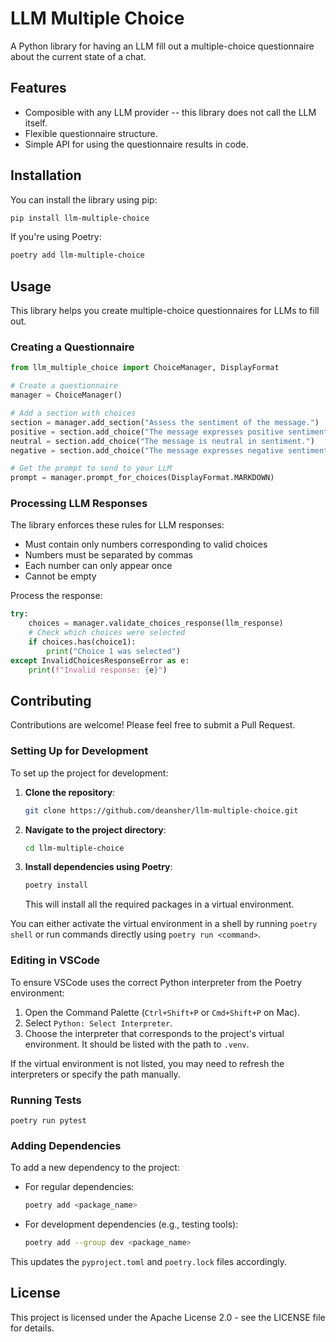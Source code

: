# LLM Multiple Choice

A Python library for having an LLM fill out a multiple-choice questionnaire about the current state of a chat.

## Features

- Composible with any LLM provider -- this library does not call the LLM itself.
- Flexible questionnaire structure.
- Simple API for using the questionnaire results in code.

## Installation

You can install the library using pip:

```bash
pip install llm-multiple-choice
```

If you're using Poetry:

```bash
poetry add llm-multiple-choice
```

## Usage

This library helps you create multiple-choice questionnaires for LLMs to fill out.

### Creating a Questionnaire

```python
from llm_multiple_choice import ChoiceManager, DisplayFormat

# Create a questionnaire
manager = ChoiceManager()

# Add a section with choices
section = manager.add_section("Assess the sentiment of the message.")
positive = section.add_choice("The message expresses positive sentiment.")
neutral = section.add_choice("The message is neutral in sentiment.")
negative = section.add_choice("The message expresses negative sentiment.")

# Get the prompt to send to your LLM
prompt = manager.prompt_for_choices(DisplayFormat.MARKDOWN)
```

### Processing LLM Responses

The library enforces these rules for LLM responses:
- Must contain only numbers corresponding to valid choices
- Numbers must be separated by commas
- Each number can only appear once
- Cannot be empty

Process the response:
```python
try:
    choices = manager.validate_choices_response(llm_response)
    # Check which choices were selected
    if choices.has(choice1):
        print("Choice 1 was selected")
except InvalidChoicesResponseError as e:
    print(f"Invalid response: {e}")
```

## Contributing

Contributions are welcome! Please feel free to submit a Pull Request.

### Setting Up for Development

To set up the project for development:

1. **Clone the repository**:

   ```bash
   git clone https://github.com/deansher/llm-multiple-choice.git
   ```

2. **Navigate to the project directory**:

   ```bash
   cd llm-multiple-choice
   ```

3. **Install dependencies using Poetry**:

   ```bash
   poetry install
   ```

   This will install all the required packages in a virtual environment.

You can either activate the virtual environment in a shell by running `poetry shell`
or run commands directly using `poetry run <command>`.

### Editing in VSCode

To ensure VSCode uses the correct Python interpreter from the Poetry environment:

1. Open the Command Palette (`Ctrl+Shift+P` or `Cmd+Shift+P` on Mac).
2. Select `Python: Select Interpreter`.
3. Choose the interpreter that corresponds to the project's virtual environment. It should be listed with the path to `.venv`.

If the virtual environment is not listed, you may need to refresh the interpreters or specify the path manually.

### Running Tests

`poetry run pytest`

### Adding Dependencies

To add a new dependency to the project:

- For regular dependencies:

  ```bash
  poetry add <package_name>
  ```

- For development dependencies (e.g., testing tools):

  ```bash
  poetry add --group dev <package_name>
  ```

This updates the `pyproject.toml` and `poetry.lock` files accordingly.

## License

This project is licensed under the Apache License 2.0 - see the LICENSE file for details.

